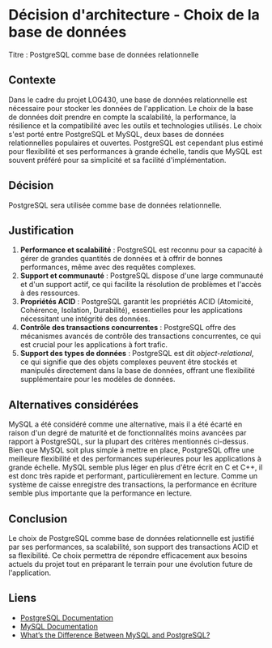 # Décision d'architecture - Choix de la base de données

Titre : PostgreSQL comme base de données relationnelle

## Contexte

Dans le cadre du projet LOG430, une base de données relationnelle est nécessaire pour stocker les données de l'application. Le choix de la base de données doit prendre en compte la scalabilité, la performance, la résilience et la compatibilité avec les outils et technologies utilisés. Le choix s'est porté entre PostgreSQL et MySQL, deux bases de données relationnelles populaires et ouvertes. PostgreSQL est cependant plus estimé pour flexibilité et ses performances à grande échelle, tandis que MySQL est souvent préféré pour sa simplicité et sa facilité d'implémentation.

## Décision

PostgreSQL sera utilisée comme base de données relationnelle.

## Justification

1. **Performance et scalabilité** : PostgreSQL est reconnu pour sa capacité à gérer de grandes quantités de données et à offrir de bonnes performances, même avec des requêtes complexes.
2. **Support et communauté** : PostgreSQL dispose d'une large communauté et d'un support actif, ce qui facilite la résolution de problèmes et l'accès à des ressources.
3. **Propriétés ACID** : PostgreSQL garantit les propriétés ACID (Atomicité, Cohérence, Isolation, Durabilité), essentielles pour les applications nécessitant une intégrité des données.
4. **Contrôle des transactions concurrentes** : PostgreSQL offre des mécanismes avancés de contrôle des transactions concurrentes, ce qui est crucial pour les applications à fort trafic.
5. **Support des types de données** : PostgreSQL est dit *object-relational*, ce qui signifie que des objets complexes peuvent être stockés et manipulés directement dans la base de données, offrant une flexibilité supplémentaire pour les modèles de données.

## Alternatives considérées

MySQL a été considéré comme une alternative, mais il a été écarté en raison d'un degré de maturité et de fonctionnalités moins avancées par rapport à PostgreSQL, sur la plupart des critères mentionnés ci-dessus. Bien que MySQL soit plus simple à mettre en place, PostgreSQL offre une meilleure flexibilité et des performances supérieures pour les applications à grande échelle. MySQL semble plus léger en plus d'être écrit en C et C++, il est donc très rapide et performant, particulièrement en lecture. Comme un système de caisse enregistre des transactions, la performance en écriture semble plus importante que la performance en lecture.

## Conclusion

Le choix de PostgreSQL comme base de données relationnelle est justifié par ses performances, sa scalabilité, son support des transactions ACID et sa flexibilité. Ce choix permettra de répondre efficacement aux besoins actuels du projet tout en préparant le terrain pour une évolution future de l'application.

## Liens

- [PostgreSQL Documentation](https://www.postgresql.org/about/)
- [MySQL Documentation](https://dev.mysql.com/doc/refman/8.4/en/features.html)
- [What’s the Difference Between MySQL and PostgreSQL?](https://aws.amazon.com/compare/the-difference-between-mysql-vs-postgresql/)
